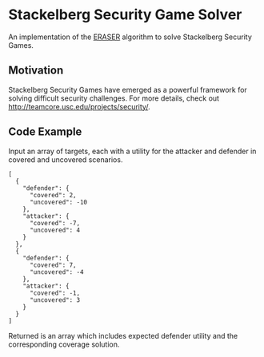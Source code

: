 # Stackelberg Security Game Solver

An implementation of the [ERASER](http://teamcore.usc.edu/papers/2009/aamas-09-industry.pdf) algorithm to solve Stackelberg Security Games. 

## Motivation

Stackelberg Security Games have emerged as a powerful framework for solving difficult security challenges. For more details, check out http://teamcore.usc.edu/projects/security/. 

## Code Example

Input an array of targets, each with a utility for the attacker and defender in covered and uncovered scenarios.

    [
      {
        "defender": {
          "covered": 2,
          "uncovered": -10
        },
        "attacker": {
          "covered": -7,
          "uncovered": 4
        }
      },
      {
        "defender": {
          "covered": 7,
          "uncovered": -4
        },
        "attacker": {
          "covered": -1,
          "uncovered": 3
        }
      }
    ]

Returned is an array which includes expected defender utility and the corresponding coverage solution.
